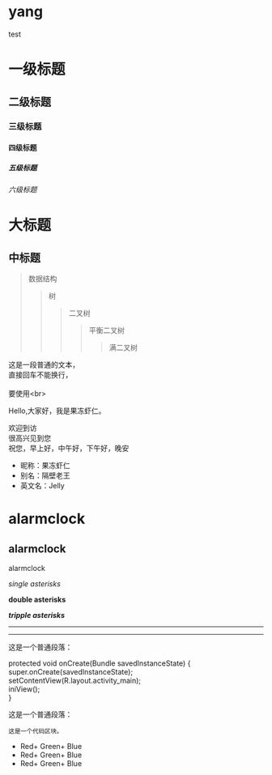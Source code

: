 # yang
test




# 一级标题  
## 二级标题  
### 三级标题  
#### 四级标题  
##### 五级标题  
###### 六级标题  



大标题  
====  



中标题  
-------  

>数据结构  
>>树  
>>>二叉树  
>>>>平衡二叉树  
>>>>>满二叉树  


这是一段普通的文本，  
直接回车不能换行，<br>  
要使用\<br>  



Hello,大家好，我是果冻虾仁。  



欢迎到访  
很高兴见到您  
祝您，早上好，中午好，下午好，晚安  


* 昵称：果冻虾仁  
* 别名：隔壁老王  
* 英文名：Jelly  


alarmclock  
==  
alarmclock  
-  
alarmclock  
  
*single asterisks*  
  
**double asterisks**  
  
***tripple asterisks***  
  
- - -  
* * *  
  
  
  
  这是一个普通段落：  
  
protected void onCreate(Bundle savedInstanceState) {  
super.onCreate(savedInstanceState);  
setContentView(R.layout.activity_main);  
iniView();   
}  


<p>这是一个普通段落：</p>
<pre><code>这是一个代码区块。
</code></pre>

+   Red+   Green+   Blue
+   Red+   Green+   Blue
+   Red+   Green+   Blue
